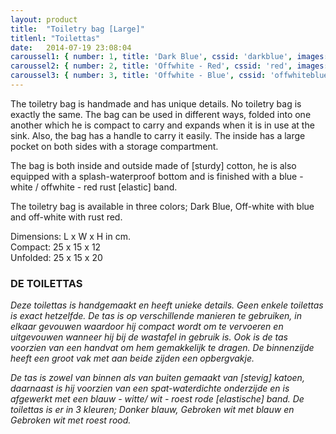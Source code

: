 ```yaml
---
layout: product
title:  "Toiletry bag [Large]"
titlenl: "Toilettas"
date:   2014-07-19 23:08:04
caroussel1: { number: 1, title: 'Dark Blue', cssid: 'darkblue', images: ['/img/tbl/blue/TBL01-01.jpg','/img/tbl/blue/TBL01-02.jpg','/img/tbl/blue/TBL01-03.jpg','/img/tbl/blue/TBL01-04.jpg','/img/tbl/blue/TBL01-05.jpg']}
caroussel2: { number: 2, title: 'Offwhite - Red', cssid: 'red', images: ['/img/tbl/red/TBL02-02.jpg','/img/tbl/red/TBL02-02.jpg','/img/tbl/red/TBL02-03.jpg','/img/tbl/red/TBL02-04.jpg','/img/tbl/red/TBL02-05.jpg','/img/tbl/red/TBL02-06.jpg']}
caroussel3: { number: 3, title: 'Offwhite - Blue', cssid: 'offwhiteblue', images: ['/img/tbl/whiteblue/TBL03-01.jpg','/img/tbl/whiteblue/TBL03-02.jpg','/img/tbl/whiteblue/TBL03-03.jpg','/img/tbl/whiteblue/TBL03-04.jpg','/img/tbl/whiteblue/TBL03-05.jpg','/img/tbl/whiteblue/TBL03-06.jpg']}
---
```

The toiletry bag is handmade and has unique details. No toiletry bag is exactly the same. The bag can be used in different ways, folded into one another which he is compact to carry and expands when it is in use at the sink. Also, the bag has a handle to carry it easily. The inside has a large pocket on both sides with a storage compartment.

The bag is both inside and outside made of [sturdy] cotton, he is also equipped with a splash-waterproof bottom and is finished with a blue - white / offwhite - red rust [elastic] band.

The toiletry bag is available in three colors; Dark Blue, Off-white with blue and off-white with rust red.

Dimensions: L x W x H in cm.<br/>
Compact: 25 x 15 x 12<br/>
Unfolded: 25 x 15 x 20<br/>

### DE TOILETTAS

*Deze toilettas is handgemaakt en heeft unieke details. Geen enkele toilettas is exact hetzelfde. De tas is op verschillende manieren te gebruiken, in elkaar gevouwen  waardoor hij compact wordt om te vervoeren en uitgevouwen wanneer hij bij de wastafel in gebruik is. Ook is de tas voorzien van een handvat om hem gemakkelijk te dragen.  De binnenzijde heeft een groot vak met aan beide zijden een  opbergvakje.*

*De tas is zowel van binnen als van buiten gemaakt van [stevig] katoen, daarnaast is hij voorzien van een spat-waterdichte onderzijde en is afgewerkt met een blauw - witte/ wit - roest rode [elastische] band. De toilettas is er in 3 kleuren; Donker blauw, Gebroken wit met blauw en Gebroken wit met roest rood.*
